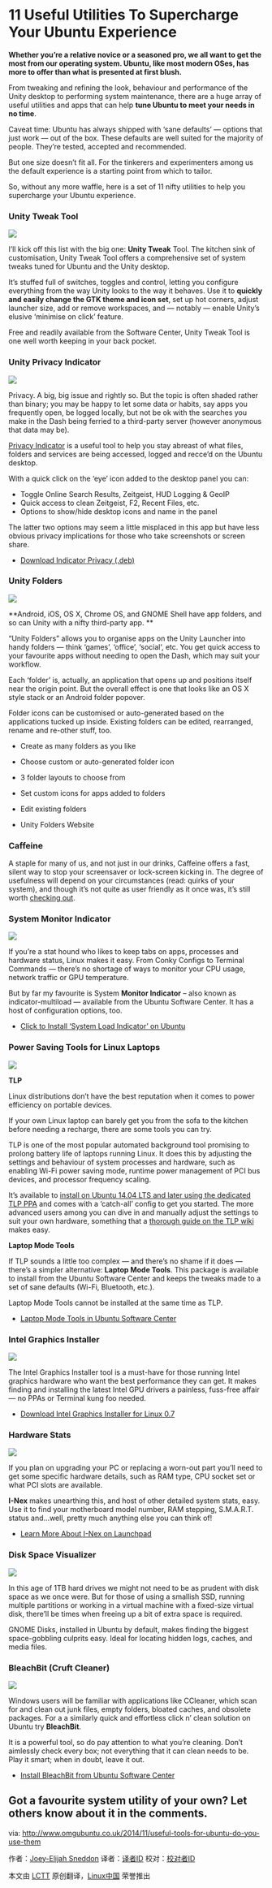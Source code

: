 11 Useful Utilities To Supercharge Your Ubuntu Experience
================================================================================
**Whether you’re a relative novice or a seasoned pro, we all want to get the most from our operating system. Ubuntu, like most modern OSes, has more to offer than what is presented at first blush.**

From tweaking and refining the look, behaviour and performance of the Unity desktop to performing system maintenance, there are a huge array of useful utilities and apps that can help **tune Ubuntu to meet your needs in no time**.

Caveat time: Ubuntu has always shipped with ‘sane defaults’ — options that just work — out of the box. These defaults are well suited for the majority of people. They’re tested, accepted and recommended.

But one size doesn’t fit all. For the tinkerers and experimenters among us the default experience is a starting point from which to tailor.

So, without any more waffle, here is a set of 11 nifty utilities to help you supercharge your Ubuntu experience.

### Unity Tweak Tool ###

![](http://www.omgubuntu.co.uk/wp-content/uploads/2014/11/unity-tweak-tool.jpg)

I’ll kick off this list with the big one: **Unity Tweak** Tool. The kitchen sink of customisation, Unity Tweak Tool offers a comprehensive set of system tweaks tuned for Ubuntu and the Unity desktop.

It’s stuffed full of switches, toggles and control, letting you configure everything from the way Unity looks to the way it behaves. Use it to **quickly and easily change the GTK theme and icon set**, set up hot corners, adjust launcher size, add or remove workspaces, and — notably —  enable Unity’s elusive ‘minimise on click’ feature.

Free and readily available from the Software Center, Unity Tweak Tool is one well worth keeping in your back pocket.

### Unity Privacy Indicator ###

![](http://www.omgubuntu.co.uk/wp-content/uploads/2014/11/indicator-privacy-in-ubuntu.jpg)

Privacy. A big, big issue and rightly so. But the topic is often shaded rather than binary; you may be happy to let some data or habits, say apps you frequently open, be logged locally, but not be ok with the searches you make in the Dash being ferried to a third-party server (however anonymous that data may be).

[Privacy Indicator][1] is a useful tool to help you stay abreast of what files, folders and services are being accessed, logged and recce’d on the Ubuntu desktop.

With a quick click on the ‘eye’ icon added to the desktop panel you can:

- Toggle Online Search Results, Zeitgeist, HUD Logging & GeoIP
- Quick access to clean Zeitgeist, F2, Recent Files, etc.
- Options to show/hide desktop icons and name in the panel

The latter two options may seem a little misplaced in this app but have less obvious privacy implications for those who take screenshots or screen share.

- [Download Indicator Privacy (.deb)][2]

### Unity Folders ###

![](http://www.omgubuntu.co.uk/wp-content/uploads/2014/09/unity-folders.jpg)

**Android, iOS, OS X, Chrome OS, and GNOME Shell have app folders, and so can Unity with a nifty third-party app. **

“Unity Folders” allows you to organise apps on the Unity Launcher into handy folders — think ‘games’, ‘office’, ‘social‘, etc. You get quick access to your favourite apps without needing to open the Dash, which may suit your workflow.

Each ‘folder’ is, actually, an application that opens up and positions itself near the origin point. But the overall effect is one that looks like an OS X style stack or an Android folder popover.

Folder icons can be customised or auto-generated based on the applications tucked up inside. Existing folders can be edited, rearranged, rename and re-other stuff, too.

- Create as many folders as you like
- Choose custom or auto-generated folder icon
- 3 folder layouts to choose from
- Set custom icons for apps added to folders
- Edit existing folders

- Unity Folders Website

### Caffeine ###

A staple for many of us, and not just in our drinks, Caffeine offers a fast, silent way to stop your screensaver or lock-screen kicking in. The degree of usefulness will depend on your circumstances (read: quirks of your system), and though it’s not quite as user friendly as it once was, it’s still worth [checking out][3].

### System Monitor Indicator ###

![](http://www.omgubuntu.co.uk/wp-content/uploads/2014/11/multiload-indicator-in-ubuntu.jpg)

If you’re a stat hound who likes to keep tabs on apps, processes and hardware status, Linux makes it easy. From Conky Configs to Terminal Commands — there’s no shortage of ways to monitor your CPU usage, network traffic or GPU temperature.

But by far my favourite is System **Monitor Indicator** – also known as indicator-multiload — available from the Ubuntu Software Center. It has a host of configuration options, too.

- [Click to Install ‘System Load Indicator’ on Ubuntu][4]

### Power Saving Tools for Linux Laptops ###

![](http://www.omgubuntu.co.uk/wp-content/uploads/2012/08/front.jpg)

**TLP**

Linux distributions don’t have the best reputation when it comes to power efficiency on portable devices.

If your own Linux laptop can barely get you from the sofa to the kitchen before needing a recharge, there are some tools you can try.

TLP is one of the most popular automated background tool promising to prolong battery life of laptops running Linux. It does this by adjusting the settings and behaviour of system processes and hardware, such as enabling Wi-Fi power saving mode, runtime power management of PCI bus devices, and processor frequency scaling.

It’s available to [install on Ubuntu 14.04 LTS and later using the dedicated TLP PPA][5] and comes with a ‘catch-all’ config to get you started. The more advanced users among you can dive in and manually adjust the settings to suit your own hardware, something that a [thorough guide on the TLP wiki][6] makes easy.

**Laptop Mode Tools**

If TLP sounds a little too complex — and there’s no shame if it does — there’s a simpler alternative: **Laptop Mode Tools**. This package is available to install from the Ubuntu Software Center and keeps the tweaks made to a set of sane defaults (Wi-Fi, Bluetooth, etc.).

Laptop Mode Tools cannot be installed at the same time as TLP.

- [Laptop Mode Tools in Ubuntu Software Center][7]

### Intel Graphics Installer ###

![](http://www.omgubuntu.co.uk/wp-content/uploads/2013/04/intelgraphicsdriverinstaller.png)

The Intel Graphics Installer tool is a must-have for those running Intel graphics hardware who want the best performance they can get. It makes finding and installing the latest Intel GPU drivers a painless, fuss-free affair — no PPAs or Terminal kung foo needed.

- [Download Intel Graphics Installer for Linux 0.7][8]

### Hardware Stats ###

![](http://www.omgubuntu.co.uk/wp-content/uploads/2014/02/Screen-Shot-2014-02-10-at-21.05.37.png)

If you plan on upgrading your PC or replacing a worn-out part you’ll need to get some specific hardware details, such as RAM type, CPU socket set or what PCI slots are available.

**I-Nex** makes unearthing this, and host of other detailed system stats, easy.  Use it to find your motherboard model number, RAM stepping, S.M.A.R.T. status and…well, pretty much anything else you can think of!

- [Learn More About I-Nex on Launchpad][9]

### Disk Space Visualizer ###

![](http://www.omgubuntu.co.uk/wp-content/uploads/2014/11/disk-usage-visualizer-for-ubuntu.jpg)

In this age of 1TB hard drives we might not need to be as prudent with disk space as we once were. But for those of using a smallish SSD, running multiple partitions or working in a virtual machine with a fixed-size virtual disk, there’ll be times when freeing up a bit of extra space is required.

GNOME Disks, installed in Ubuntu by default, makes finding the biggest space-gobbling culprits easy. Ideal for locating hidden logs, caches, and media files.

### BleachBit (Cruft Cleaner) ###

![](http://www.omgubuntu.co.uk/wp-content/uploads/2014/11/bleachbit.jpg)

Windows users will be familiar with applications like CCleaner, which scan for and clean out junk files, empty folders, bloated caches, and obsolete packages. For a a similarly quick and effortless click n’ clean solution on Ubuntu try **BleachBit**.

It is a powerful tool, so do pay attention to what you’re cleaning. Don’t aimlessly check every box; not everything that it can clean needs to be. Play it smart; when in doubt, leave it out.

- [Install BleachBit from Ubuntu Software Center][10]

Got a favourite system utility of your own? Let others know about it in the comments. 
--------------------------------------------------------------------------------

via: http://www.omgubuntu.co.uk/2014/11/useful-tools-for-ubuntu-do-you-use-them

作者：[Joey-Elijah Sneddon][a]
译者：[译者ID](https://github.com/译者ID)
校对：[校对者ID](https://github.com/校对者ID)

本文由 [LCTT](https://github.com/LCTT/TranslateProject) 原创翻译，[Linux中国](http://linux.cn/) 荣誉推出

[a]:https://plus.google.com/117485690627814051450/?rel=author
[1]:http://www.florian-diesch.de/software/indicator-privacy/index.html
[2]:http://www.florian-diesch.de/software/indicator-privacy/dist/indicator-privacy_0.04-1_all.deb
[3]:http://www.omgubuntu.co.uk/2014/05/stop-ubuntu-sleeping-caffeine
[4]:apt://indicator-mulitload
[5]:https://launchpad.net/~linrunner/+archive/ubuntu/tlp/+packages
[6]:http://linrunner.de/en/tlp/docs/tlp-configuration.html
[7]:https://apps.ubuntu.com/cat/applications/laptop-mode-tools/
[8]:https://01.org/linuxgraphics/downloads/2014/intelr-graphics-installer-linux-1.0.7
[9]:https://launchpad.net/i-nex
[10]:https://apps.ubuntu.com/cat/applications/bleachbit/
